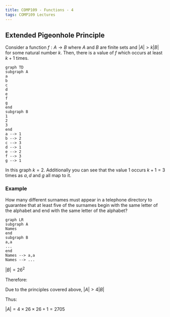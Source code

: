 ```yaml
---
title: COMP109 - Functions - 4
tags: COMP109 Lectures
---
```

## Extended Pigeonhole Principle
Consider a function $f:A\rightarrow B$ where $A$ and $B$ are finite sets and $|A|>k|B|$ for some natural number $k$. Then, there is a value of $f$ which occurs at least $k+1$ times.

```mermaid
graph TD
subgraph A
a
b
c
d
e
f
g
end 
subgraph B
1
2
3
end
a --> 1
b --> 2
c --> 3
d --> 1
e --> 2
f --> 3
g --> 1
```

In this graph $k=2$. Additionally you can see that the value 1 occurs $k+1=3$ times as $a,d$ and $g$ all map to it.

### Example
How many different surnames must appear in a telephone directory to guarantee that at least five of the surnames begin with the same letter of the alphabet and end with the same letter of the alphabet?

```mermaid
graph LR
subgraph A
Names
end
subgraph B
a,a
...
end
Names --> a,a
Names --> ...
```

$|B|=26^2$

Therefore:

Due to the principles covered above, $|A|>4|B|$

Thus:

$|A|=4\times26\times26+1=2705$